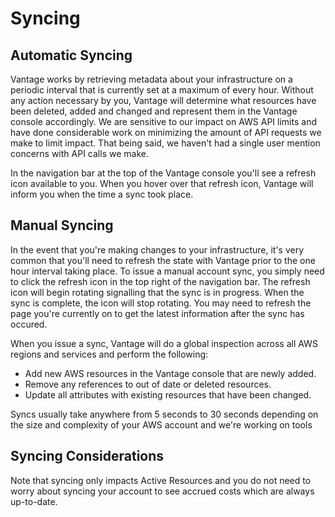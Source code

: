 # Syncing


## Automatic Syncing

Vantage works by retrieving metadata about your infrastructure on a periodic interval that is currently set at a maximum of every hour. Without any action necessary by you, Vantage will determine what resources have been deleted, added and changed and represent them in the Vantage console accordingly. We are sensitive to our impact on AWS API limits and have done considerable work on minimizing the amount of API requests we make to limit impact. That being said, we haven't had a single user mention concerns with API calls we make. 

In the navigation bar at the top of the Vantage console you'll see a refresh icon available to you. When you hover over that refresh icon, Vantage will inform you when the time a sync took place. 

## Manual Syncing

In the event that you're making changes to your infrastructure, it's very common that you'll need to refresh the state with Vantage prior to the one hour interval taking place. To issue a manual account sync, you simply need to click the refresh icon in the top right of the navigation bar. The refresh icon will begin rotating signalling that the sync is in progress. When the sync is complete, the icon will stop rotating. You may need to refresh the page you're currently on to get the latest information after the sync has occured. 

When you issue a sync, Vantage will do a global inspection across all AWS regions and services and perform the following:

* Add new AWS resources in the Vantage console that are newly added.
* Remove any references to out of date or deleted resources.
* Update all attributes with existing resources that have been changed. 

Syncs usually take anywhere from 5 seconds to 30 seconds depending on the size and complexity of your AWS account and we're working on tools 


## Syncing Considerations

Note that syncing only impacts Active Resources and you do not need to worry about syncing your account to see accrued costs which are always up-to-date. 